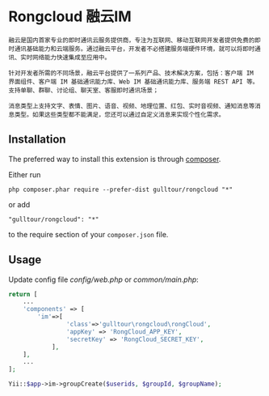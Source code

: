 # Rongcloud 融云IM
```
融云是国内首家专业的即时通讯云服务提供商，专注为互联网、移动互联网开发者提供免费的即时通讯基础能力和云端服务。通过融云平台，开发者不必搭建服务端硬件环境，就可以将即时通讯、实时网络能力快速集成至应用中。
   
针对开发者所需的不同场景，融云平台提供了一系列产品、技术解决方案，包括：客户端 IM 界面组件、客户端 IM 基础通讯能力库、Web IM 基础通讯能力库、服务端 REST API 等。支持单聊、群聊、讨论组、聊天室、客服即时通讯场景；
   
消息类型上支持文字、表情、图片、语音、视频、地理位置、红包、实时音视频、通知消息等消息类型。如果这些类型都不能满足，您还可以通过自定义消息来实现个性化需求。
```
## Installation

The preferred way to install this extension is through [composer](http://getcomposer.org/download/).

Either run

```
php composer.phar require --prefer-dist gulltour/rongcloud "*"
```

or add

```
"gulltour/rongcloud": "*"
```

to the require section of your `composer.json` file.


## Usage

Update config file *config/web.php* or *common/main.php*:

```php
return [
    ...
    'components' => [
        'im'=>[
                'class'=>'gulltour\rongcloud\rongCloud',
                'appKey' => 'RongCloud_APP_KEY',
                'secretKey' => 'RongCloud_SECRET_KEY',
            ],
    ],
    ...
];
```

```php
Yii::$app->im->groupCreate($userids, $groupId, $groupName);
```
